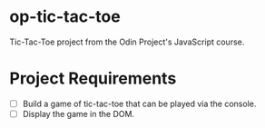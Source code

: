 # op-tic-tac-toe
Tic-Tac-Toe project from the Odin Project's JavaScript course.

# Project Requirements
- [ ] Build a game of tic-tac-toe that can be played via the console.
- [ ] Display the game in the DOM.